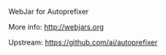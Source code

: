 WebJar for Autoprefixer

More info: http://webjars.org

Upstream: https://github.com/ai/autoprefixer
